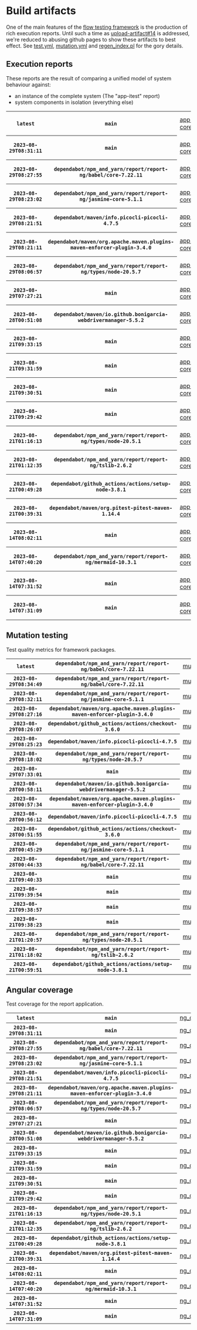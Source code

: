 # Build artifacts

One of the main features of the [flow testing framework](https://github.com/Mastercard/flow) is the production of rich execution reports.
Until such a time as [upload-artifact#14](https://github.com/actions/upload-artifact/issues/14) is addressed, we're reduced to abusing github pages to show these artifacts to best effect.
See [test.yml](https://github.com/Mastercard/flow/blob/main/.github/workflows/test.yml), [mutation.yml](https://github.com/Mastercard/flow/blob/main/.github/workflows/mutation.yml) and [regen_index.pl](https://github.com/Mastercard/flow/blob/pages/regen_index.pl) for the gory details.

## Execution reports

These reports are the result of comparing a unified model of system behaviour against:
 * an instance of the complete system (The "app-itest" report)
 * system components in isolation (everything else)

<!-- start:execution -->
<table>
	<tbody>
		<tr> <th><code>latest</code></th>
			 <th><code>main</code></th>
			<td><a href="execution/latest/example/app-core/target/mctf/latest/index.html">app-core</a></td>
			<td><a href="execution/latest/example/app-histogram/target/mctf/latest/index.html">app-histogram</a></td>
			<td><a href="execution/latest/example/app-itest/target/mctf/latest/index.html">app-itest</a></td>
			<td><a href="execution/latest/example/app-queue/target/mctf/latest/index.html">app-queue</a></td>
			<td><a href="execution/latest/example/app-store/target/mctf/latest/index.html">app-store</a></td>
			<td><a href="execution/latest/example/app-ui/target/mctf/latest/index.html">app-ui</a></td>
			<td><a href="execution/latest/example/app-web-ui/target/mctf/latest/index.html">app-web-ui</a></td>
		</tr>
		<tr> <th><code>2023-08-29T08:31:11</code></th>
			 <th><code>main</code></th>
			<td><a href="execution/1693297871/example/app-core/target/mctf/latest/index.html">app-core</a></td>
			<td><a href="execution/1693297871/example/app-histogram/target/mctf/latest/index.html">app-histogram</a></td>
			<td><a href="execution/1693297871/example/app-itest/target/mctf/latest/index.html">app-itest</a></td>
			<td><a href="execution/1693297871/example/app-queue/target/mctf/latest/index.html">app-queue</a></td>
			<td><a href="execution/1693297871/example/app-store/target/mctf/latest/index.html">app-store</a></td>
			<td><a href="execution/1693297871/example/app-ui/target/mctf/latest/index.html">app-ui</a></td>
			<td><a href="execution/1693297871/example/app-web-ui/target/mctf/latest/index.html">app-web-ui</a></td>
		</tr>
		<tr> <th><code>2023-08-29T08:27:55</code></th>
			 <th><code>dependabot/npm_and_yarn/report/report-ng/babel/core-7.22.11</code></th>
			<td><a href="execution/1693297675/example/app-core/target/mctf/latest/index.html">app-core</a></td>
			<td><a href="execution/1693297675/example/app-histogram/target/mctf/latest/index.html">app-histogram</a></td>
			<td><a href="execution/1693297675/example/app-itest/target/mctf/latest/index.html">app-itest</a></td>
			<td><a href="execution/1693297675/example/app-queue/target/mctf/latest/index.html">app-queue</a></td>
			<td><a href="execution/1693297675/example/app-store/target/mctf/latest/index.html">app-store</a></td>
			<td><a href="execution/1693297675/example/app-ui/target/mctf/latest/index.html">app-ui</a></td>
			<td><a href="execution/1693297675/example/app-web-ui/target/mctf/latest/index.html">app-web-ui</a></td>
		</tr>
		<tr> <th><code>2023-08-29T08:23:02</code></th>
			 <th><code>dependabot/npm_and_yarn/report/report-ng/jasmine-core-5.1.1</code></th>
			<td><a href="execution/1693297382/example/app-core/target/mctf/latest/index.html">app-core</a></td>
			<td><a href="execution/1693297382/example/app-histogram/target/mctf/latest/index.html">app-histogram</a></td>
			<td><a href="execution/1693297382/example/app-itest/target/mctf/latest/index.html">app-itest</a></td>
			<td><a href="execution/1693297382/example/app-queue/target/mctf/latest/index.html">app-queue</a></td>
			<td><a href="execution/1693297382/example/app-store/target/mctf/latest/index.html">app-store</a></td>
			<td><a href="execution/1693297382/example/app-ui/target/mctf/latest/index.html">app-ui</a></td>
			<td><a href="execution/1693297382/example/app-web-ui/target/mctf/latest/index.html">app-web-ui</a></td>
		</tr>
		<tr> <th><code>2023-08-29T08:21:51</code></th>
			 <th><code>dependabot/maven/info.picocli-picocli-4.7.5</code></th>
			<td><a href="execution/1693297311/example/app-core/target/mctf/latest/index.html">app-core</a></td>
			<td><a href="execution/1693297311/example/app-histogram/target/mctf/latest/index.html">app-histogram</a></td>
			<td><a href="execution/1693297311/example/app-itest/target/mctf/latest/index.html">app-itest</a></td>
			<td><a href="execution/1693297311/example/app-queue/target/mctf/latest/index.html">app-queue</a></td>
			<td><a href="execution/1693297311/example/app-store/target/mctf/latest/index.html">app-store</a></td>
			<td><a href="execution/1693297311/example/app-ui/target/mctf/latest/index.html">app-ui</a></td>
			<td><a href="execution/1693297311/example/app-web-ui/target/mctf/latest/index.html">app-web-ui</a></td>
		</tr>
		<tr> <th><code>2023-08-29T08:21:11</code></th>
			 <th><code>dependabot/maven/org.apache.maven.plugins-maven-enforcer-plugin-3.4.0</code></th>
			<td><a href="execution/1693297271/example/app-core/target/mctf/latest/index.html">app-core</a></td>
			<td><a href="execution/1693297271/example/app-histogram/target/mctf/latest/index.html">app-histogram</a></td>
			<td><a href="execution/1693297271/example/app-itest/target/mctf/latest/index.html">app-itest</a></td>
			<td><a href="execution/1693297271/example/app-queue/target/mctf/latest/index.html">app-queue</a></td>
			<td><a href="execution/1693297271/example/app-store/target/mctf/latest/index.html">app-store</a></td>
			<td><a href="execution/1693297271/example/app-ui/target/mctf/latest/index.html">app-ui</a></td>
			<td><a href="execution/1693297271/example/app-web-ui/target/mctf/latest/index.html">app-web-ui</a></td>
		</tr>
		<tr> <th><code>2023-08-29T08:06:57</code></th>
			 <th><code>dependabot/npm_and_yarn/report/report-ng/types/node-20.5.7</code></th>
			<td><a href="execution/1693296417/example/app-core/target/mctf/latest/index.html">app-core</a></td>
			<td><a href="execution/1693296417/example/app-histogram/target/mctf/latest/index.html">app-histogram</a></td>
			<td><a href="execution/1693296417/example/app-itest/target/mctf/latest/index.html">app-itest</a></td>
			<td><a href="execution/1693296417/example/app-queue/target/mctf/latest/index.html">app-queue</a></td>
			<td><a href="execution/1693296417/example/app-store/target/mctf/latest/index.html">app-store</a></td>
			<td><a href="execution/1693296417/example/app-ui/target/mctf/latest/index.html">app-ui</a></td>
			<td><a href="execution/1693296417/example/app-web-ui/target/mctf/latest/index.html">app-web-ui</a></td>
		</tr>
		<tr> <th><code>2023-08-29T07:27:21</code></th>
			 <th><code>main</code></th>
			<td><a href="execution/1693294041/example/app-core/target/mctf/latest/index.html">app-core</a></td>
			<td><a href="execution/1693294041/example/app-histogram/target/mctf/latest/index.html">app-histogram</a></td>
			<td><a href="execution/1693294041/example/app-itest/target/mctf/latest/index.html">app-itest</a></td>
			<td><a href="execution/1693294041/example/app-queue/target/mctf/latest/index.html">app-queue</a></td>
			<td><a href="execution/1693294041/example/app-store/target/mctf/latest/index.html">app-store</a></td>
			<td><a href="execution/1693294041/example/app-ui/target/mctf/latest/index.html">app-ui</a></td>
			<td><a href="execution/1693294041/example/app-web-ui/target/mctf/latest/index.html">app-web-ui</a></td>
		</tr>
		<tr> <th><code>2023-08-28T00:51:08</code></th>
			 <th><code>dependabot/maven/io.github.bonigarcia-webdrivermanager-5.5.2</code></th>
			<td><a href="execution/1693183868/example/app-core/target/mctf/latest/index.html">app-core</a></td>
			<td><a href="execution/1693183868/example/app-histogram/target/mctf/latest/index.html">app-histogram</a></td>
			<td><a href="execution/1693183868/example/app-itest/target/mctf/latest/index.html">app-itest</a></td>
			<td><a href="execution/1693183868/example/app-queue/target/mctf/latest/index.html">app-queue</a></td>
			<td><a href="execution/1693183868/example/app-store/target/mctf/latest/index.html">app-store</a></td>
			<td><a href="execution/1693183868/example/app-ui/target/mctf/latest/index.html">app-ui</a></td>
			<td><a href="execution/1693183868/example/app-web-ui/target/mctf/latest/index.html">app-web-ui</a></td>
		</tr>
		<tr> <th><code>2023-08-21T09:33:15</code></th>
			 <th><code>main</code></th>
			<td><a href="execution/1692610395/example/app-core/target/mctf/latest/index.html">app-core</a></td>
			<td><a href="execution/1692610395/example/app-histogram/target/mctf/latest/index.html">app-histogram</a></td>
			<td><a href="execution/1692610395/example/app-itest/target/mctf/latest/index.html">app-itest</a></td>
			<td><a href="execution/1692610395/example/app-queue/target/mctf/latest/index.html">app-queue</a></td>
			<td><a href="execution/1692610395/example/app-store/target/mctf/latest/index.html">app-store</a></td>
			<td><a href="execution/1692610395/example/app-ui/target/mctf/latest/index.html">app-ui</a></td>
			<td><a href="execution/1692610395/example/app-web-ui/target/mctf/latest/index.html">app-web-ui</a></td>
		</tr>
		<tr> <th><code>2023-08-21T09:31:59</code></th>
			 <th><code>main</code></th>
			<td><a href="execution/1692610319/example/app-core/target/mctf/latest/index.html">app-core</a></td>
			<td><a href="execution/1692610319/example/app-histogram/target/mctf/latest/index.html">app-histogram</a></td>
			<td><a href="execution/1692610319/example/app-itest/target/mctf/latest/index.html">app-itest</a></td>
			<td><a href="execution/1692610319/example/app-queue/target/mctf/latest/index.html">app-queue</a></td>
			<td><a href="execution/1692610319/example/app-store/target/mctf/latest/index.html">app-store</a></td>
			<td><a href="execution/1692610319/example/app-ui/target/mctf/latest/index.html">app-ui</a></td>
			<td><a href="execution/1692610319/example/app-web-ui/target/mctf/latest/index.html">app-web-ui</a></td>
		</tr>
		<tr> <th><code>2023-08-21T09:30:51</code></th>
			 <th><code>main</code></th>
			<td><a href="execution/1692610251/example/app-core/target/mctf/latest/index.html">app-core</a></td>
			<td><a href="execution/1692610251/example/app-histogram/target/mctf/latest/index.html">app-histogram</a></td>
			<td><a href="execution/1692610251/example/app-itest/target/mctf/latest/index.html">app-itest</a></td>
			<td><a href="execution/1692610251/example/app-queue/target/mctf/latest/index.html">app-queue</a></td>
			<td><a href="execution/1692610251/example/app-store/target/mctf/latest/index.html">app-store</a></td>
			<td><a href="execution/1692610251/example/app-ui/target/mctf/latest/index.html">app-ui</a></td>
			<td><a href="execution/1692610251/example/app-web-ui/target/mctf/latest/index.html">app-web-ui</a></td>
		</tr>
		<tr> <th><code>2023-08-21T09:29:42</code></th>
			 <th><code>main</code></th>
			<td><a href="execution/1692610182/example/app-core/target/mctf/latest/index.html">app-core</a></td>
			<td><a href="execution/1692610182/example/app-histogram/target/mctf/latest/index.html">app-histogram</a></td>
			<td><a href="execution/1692610182/example/app-itest/target/mctf/latest/index.html">app-itest</a></td>
			<td><a href="execution/1692610182/example/app-queue/target/mctf/latest/index.html">app-queue</a></td>
			<td><a href="execution/1692610182/example/app-store/target/mctf/latest/index.html">app-store</a></td>
			<td><a href="execution/1692610182/example/app-ui/target/mctf/latest/index.html">app-ui</a></td>
			<td><a href="execution/1692610182/example/app-web-ui/target/mctf/latest/index.html">app-web-ui</a></td>
		</tr>
		<tr> <th><code>2023-08-21T01:16:13</code></th>
			 <th><code>dependabot/npm_and_yarn/report/report-ng/types/node-20.5.1</code></th>
			<td><a href="execution/1692580573/example/app-core/target/mctf/latest/index.html">app-core</a></td>
			<td><a href="execution/1692580573/example/app-histogram/target/mctf/latest/index.html">app-histogram</a></td>
			<td><a href="execution/1692580573/example/app-itest/target/mctf/latest/index.html">app-itest</a></td>
			<td><a href="execution/1692580573/example/app-queue/target/mctf/latest/index.html">app-queue</a></td>
			<td><a href="execution/1692580573/example/app-store/target/mctf/latest/index.html">app-store</a></td>
			<td><a href="execution/1692580573/example/app-ui/target/mctf/latest/index.html">app-ui</a></td>
			<td><a href="execution/1692580573/example/app-web-ui/target/mctf/latest/index.html">app-web-ui</a></td>
		</tr>
		<tr> <th><code>2023-08-21T01:12:35</code></th>
			 <th><code>dependabot/npm_and_yarn/report/report-ng/tslib-2.6.2</code></th>
			<td><a href="execution/1692580355/example/app-core/target/mctf/latest/index.html">app-core</a></td>
			<td><a href="execution/1692580355/example/app-histogram/target/mctf/latest/index.html">app-histogram</a></td>
			<td><a href="execution/1692580355/example/app-itest/target/mctf/latest/index.html">app-itest</a></td>
			<td><a href="execution/1692580355/example/app-queue/target/mctf/latest/index.html">app-queue</a></td>
			<td><a href="execution/1692580355/example/app-store/target/mctf/latest/index.html">app-store</a></td>
			<td><a href="execution/1692580355/example/app-ui/target/mctf/latest/index.html">app-ui</a></td>
			<td><a href="execution/1692580355/example/app-web-ui/target/mctf/latest/index.html">app-web-ui</a></td>
		</tr>
		<tr> <th><code>2023-08-21T00:49:28</code></th>
			 <th><code>dependabot/github_actions/actions/setup-node-3.8.1</code></th>
			<td><a href="execution/1692578968/example/app-core/target/mctf/latest/index.html">app-core</a></td>
			<td><a href="execution/1692578968/example/app-histogram/target/mctf/latest/index.html">app-histogram</a></td>
			<td><a href="execution/1692578968/example/app-itest/target/mctf/latest/index.html">app-itest</a></td>
			<td><a href="execution/1692578968/example/app-queue/target/mctf/latest/index.html">app-queue</a></td>
			<td><a href="execution/1692578968/example/app-store/target/mctf/latest/index.html">app-store</a></td>
			<td><a href="execution/1692578968/example/app-ui/target/mctf/latest/index.html">app-ui</a></td>
			<td><a href="execution/1692578968/example/app-web-ui/target/mctf/latest/index.html">app-web-ui</a></td>
		</tr>
		<tr> <th><code>2023-08-21T00:39:31</code></th>
			 <th><code>dependabot/maven/org.pitest-pitest-maven-1.14.4</code></th>
			<td><a href="execution/1692578371/example/app-core/target/mctf/latest/index.html">app-core</a></td>
			<td><a href="execution/1692578371/example/app-histogram/target/mctf/latest/index.html">app-histogram</a></td>
			<td><a href="execution/1692578371/example/app-itest/target/mctf/latest/index.html">app-itest</a></td>
			<td><a href="execution/1692578371/example/app-queue/target/mctf/latest/index.html">app-queue</a></td>
			<td><a href="execution/1692578371/example/app-store/target/mctf/latest/index.html">app-store</a></td>
			<td><a href="execution/1692578371/example/app-ui/target/mctf/latest/index.html">app-ui</a></td>
			<td><a href="execution/1692578371/example/app-web-ui/target/mctf/latest/index.html">app-web-ui</a></td>
		</tr>
		<tr> <th><code>2023-08-14T08:02:11</code></th>
			 <th><code>main</code></th>
			<td><a href="execution/1692000131/example/app-core/target/mctf/latest/index.html">app-core</a></td>
			<td><a href="execution/1692000131/example/app-histogram/target/mctf/latest/index.html">app-histogram</a></td>
			<td><a href="execution/1692000131/example/app-itest/target/mctf/latest/index.html">app-itest</a></td>
			<td><a href="execution/1692000131/example/app-queue/target/mctf/latest/index.html">app-queue</a></td>
			<td><a href="execution/1692000131/example/app-store/target/mctf/latest/index.html">app-store</a></td>
			<td><a href="execution/1692000131/example/app-ui/target/mctf/latest/index.html">app-ui</a></td>
			<td><a href="execution/1692000131/example/app-web-ui/target/mctf/latest/index.html">app-web-ui</a></td>
		</tr>
		<tr> <th><code>2023-08-14T07:40:20</code></th>
			 <th><code>dependabot/npm_and_yarn/report/report-ng/mermaid-10.3.1</code></th>
			<td><a href="execution/1691998820/example/app-core/target/mctf/latest/index.html">app-core</a></td>
			<td><a href="execution/1691998820/example/app-histogram/target/mctf/latest/index.html">app-histogram</a></td>
			<td><a href="execution/1691998820/example/app-itest/target/mctf/latest/index.html">app-itest</a></td>
			<td><a href="execution/1691998820/example/app-queue/target/mctf/latest/index.html">app-queue</a></td>
			<td><a href="execution/1691998820/example/app-store/target/mctf/latest/index.html">app-store</a></td>
			<td><a href="execution/1691998820/example/app-ui/target/mctf/latest/index.html">app-ui</a></td>
			<td><a href="execution/1691998820/example/app-web-ui/target/mctf/latest/index.html">app-web-ui</a></td>
		</tr>
		<tr> <th><code>2023-08-14T07:31:52</code></th>
			 <th><code>main</code></th>
			<td><a href="execution/1691998312/example/app-core/target/mctf/latest/index.html">app-core</a></td>
			<td><a href="execution/1691998312/example/app-histogram/target/mctf/latest/index.html">app-histogram</a></td>
			<td><a href="execution/1691998312/example/app-itest/target/mctf/latest/index.html">app-itest</a></td>
			<td><a href="execution/1691998312/example/app-queue/target/mctf/latest/index.html">app-queue</a></td>
			<td><a href="execution/1691998312/example/app-store/target/mctf/latest/index.html">app-store</a></td>
			<td><a href="execution/1691998312/example/app-ui/target/mctf/latest/index.html">app-ui</a></td>
			<td><a href="execution/1691998312/example/app-web-ui/target/mctf/latest/index.html">app-web-ui</a></td>
		</tr>
		<tr> <th><code>2023-08-14T07:31:09</code></th>
			 <th><code>main</code></th>
			<td><a href="execution/1691998269/example/app-core/target/mctf/latest/index.html">app-core</a></td>
			<td><a href="execution/1691998269/example/app-histogram/target/mctf/latest/index.html">app-histogram</a></td>
			<td><a href="execution/1691998269/example/app-itest/target/mctf/latest/index.html">app-itest</a></td>
			<td><a href="execution/1691998269/example/app-queue/target/mctf/latest/index.html">app-queue</a></td>
			<td><a href="execution/1691998269/example/app-store/target/mctf/latest/index.html">app-store</a></td>
			<td><a href="execution/1691998269/example/app-ui/target/mctf/latest/index.html">app-ui</a></td>
			<td><a href="execution/1691998269/example/app-web-ui/target/mctf/latest/index.html">app-web-ui</a></td>
		</tr>
	</tbody>
</table>
<!-- end:execution -->

## Mutation testing

Test quality metrics for framework packages.

<!-- start:mutation -->
<table>
	<tbody>
		<tr> <th><code>latest</code></th>
			 <th><code>dependabot/npm_and_yarn/report/report-ng/babel/core-7.22.11</code></th>
			<td><a href="mutation/latest/mutation_report/index.html">mutation</a></td>
		</tr>
		<tr> <th><code>2023-08-29T08:34:49</code></th>
			 <th><code>dependabot/npm_and_yarn/report/report-ng/babel/core-7.22.11</code></th>
			<td><a href="mutation/1693298089/mutation_report/index.html">mutation</a></td>
		</tr>
		<tr> <th><code>2023-08-29T08:32:11</code></th>
			 <th><code>dependabot/npm_and_yarn/report/report-ng/jasmine-core-5.1.1</code></th>
			<td><a href="mutation/1693297931/mutation_report/index.html">mutation</a></td>
		</tr>
		<tr> <th><code>2023-08-29T08:27:16</code></th>
			 <th><code>dependabot/maven/org.apache.maven.plugins-maven-enforcer-plugin-3.4.0</code></th>
			<td><a href="mutation/1693297636/mutation_report/index.html">mutation</a></td>
		</tr>
		<tr> <th><code>2023-08-29T08:26:07</code></th>
			 <th><code>dependabot/github_actions/actions/checkout-3.6.0</code></th>
			<td><a href="mutation/1693297567/mutation_report/index.html">mutation</a></td>
		</tr>
		<tr> <th><code>2023-08-29T08:25:23</code></th>
			 <th><code>dependabot/maven/info.picocli-picocli-4.7.5</code></th>
			<td><a href="mutation/1693297523/mutation_report/index.html">mutation</a></td>
		</tr>
		<tr> <th><code>2023-08-29T08:18:02</code></th>
			 <th><code>dependabot/npm_and_yarn/report/report-ng/types/node-20.5.7</code></th>
			<td><a href="mutation/1693297082/mutation_report/index.html">mutation</a></td>
		</tr>
		<tr> <th><code>2023-08-29T07:33:01</code></th>
			 <th><code>main</code></th>
			<td><a href="mutation/1693294381/mutation_report/index.html">mutation</a></td>
		</tr>
		<tr> <th><code>2023-08-28T00:58:11</code></th>
			 <th><code>dependabot/maven/io.github.bonigarcia-webdrivermanager-5.5.2</code></th>
			<td><a href="mutation/1693184291/mutation_report/index.html">mutation</a></td>
		</tr>
		<tr> <th><code>2023-08-28T00:57:34</code></th>
			 <th><code>dependabot/maven/org.apache.maven.plugins-maven-enforcer-plugin-3.4.0</code></th>
			<td><a href="mutation/1693184254/mutation_report/index.html">mutation</a></td>
		</tr>
		<tr> <th><code>2023-08-28T00:56:12</code></th>
			 <th><code>dependabot/maven/info.picocli-picocli-4.7.5</code></th>
			<td><a href="mutation/1693184172/mutation_report/index.html">mutation</a></td>
		</tr>
		<tr> <th><code>2023-08-28T00:51:55</code></th>
			 <th><code>dependabot/github_actions/actions/checkout-3.6.0</code></th>
			<td><a href="mutation/1693183915/mutation_report/index.html">mutation</a></td>
		</tr>
		<tr> <th><code>2023-08-28T00:45:29</code></th>
			 <th><code>dependabot/npm_and_yarn/report/report-ng/jasmine-core-5.1.1</code></th>
			<td><a href="mutation/1693183529/mutation_report/index.html">mutation</a></td>
		</tr>
		<tr> <th><code>2023-08-28T00:44:33</code></th>
			 <th><code>dependabot/npm_and_yarn/report/report-ng/babel/core-7.22.11</code></th>
			<td><a href="mutation/1693183473/mutation_report/index.html">mutation</a></td>
		</tr>
		<tr> <th><code>2023-08-21T09:40:33</code></th>
			 <th><code>main</code></th>
			<td><a href="mutation/1692610833/mutation_report/index.html">mutation</a></td>
		</tr>
		<tr> <th><code>2023-08-21T09:39:54</code></th>
			 <th><code>main</code></th>
			<td><a href="mutation/1692610794/mutation_report/index.html">mutation</a></td>
		</tr>
		<tr> <th><code>2023-08-21T09:38:57</code></th>
			 <th><code>main</code></th>
			<td><a href="mutation/1692610737/mutation_report/index.html">mutation</a></td>
		</tr>
		<tr> <th><code>2023-08-21T09:38:23</code></th>
			 <th><code>main</code></th>
			<td><a href="mutation/1692610703/mutation_report/index.html">mutation</a></td>
		</tr>
		<tr> <th><code>2023-08-21T01:20:57</code></th>
			 <th><code>dependabot/npm_and_yarn/report/report-ng/types/node-20.5.1</code></th>
			<td><a href="mutation/1692580857/mutation_report/index.html">mutation</a></td>
		</tr>
		<tr> <th><code>2023-08-21T01:18:02</code></th>
			 <th><code>dependabot/npm_and_yarn/report/report-ng/tslib-2.6.2</code></th>
			<td><a href="mutation/1692580682/mutation_report/index.html">mutation</a></td>
		</tr>
		<tr> <th><code>2023-08-21T00:59:51</code></th>
			 <th><code>dependabot/github_actions/actions/setup-node-3.8.1</code></th>
			<td><a href="mutation/1692579591/mutation_report/index.html">mutation</a></td>
		</tr>
	</tbody>
</table>
<!-- end:mutation -->

## Angular coverage

Test coverage for the report application.

<!-- start:ng_coverage -->
<table>
	<tbody>
		<tr> <th><code>latest</code></th>
			 <th><code>main</code></th>
			<td><a href="ng_coverage/latest/report/index.html">ng_coverage</a></td>
		</tr>
		<tr> <th><code>2023-08-29T08:31:11</code></th>
			 <th><code>main</code></th>
			<td><a href="ng_coverage/1693297871/report/index.html">ng_coverage</a></td>
		</tr>
		<tr> <th><code>2023-08-29T08:27:55</code></th>
			 <th><code>dependabot/npm_and_yarn/report/report-ng/babel/core-7.22.11</code></th>
			<td><a href="ng_coverage/1693297675/report/index.html">ng_coverage</a></td>
		</tr>
		<tr> <th><code>2023-08-29T08:23:02</code></th>
			 <th><code>dependabot/npm_and_yarn/report/report-ng/jasmine-core-5.1.1</code></th>
			<td><a href="ng_coverage/1693297382/report/index.html">ng_coverage</a></td>
		</tr>
		<tr> <th><code>2023-08-29T08:21:51</code></th>
			 <th><code>dependabot/maven/info.picocli-picocli-4.7.5</code></th>
			<td><a href="ng_coverage/1693297311/report/index.html">ng_coverage</a></td>
		</tr>
		<tr> <th><code>2023-08-29T08:21:11</code></th>
			 <th><code>dependabot/maven/org.apache.maven.plugins-maven-enforcer-plugin-3.4.0</code></th>
			<td><a href="ng_coverage/1693297271/report/index.html">ng_coverage</a></td>
		</tr>
		<tr> <th><code>2023-08-29T08:06:57</code></th>
			 <th><code>dependabot/npm_and_yarn/report/report-ng/types/node-20.5.7</code></th>
			<td><a href="ng_coverage/1693296417/report/index.html">ng_coverage</a></td>
		</tr>
		<tr> <th><code>2023-08-29T07:27:21</code></th>
			 <th><code>main</code></th>
			<td><a href="ng_coverage/1693294041/report/index.html">ng_coverage</a></td>
		</tr>
		<tr> <th><code>2023-08-28T00:51:08</code></th>
			 <th><code>dependabot/maven/io.github.bonigarcia-webdrivermanager-5.5.2</code></th>
			<td><a href="ng_coverage/1693183868/report/index.html">ng_coverage</a></td>
		</tr>
		<tr> <th><code>2023-08-21T09:33:15</code></th>
			 <th><code>main</code></th>
			<td><a href="ng_coverage/1692610395/report/index.html">ng_coverage</a></td>
		</tr>
		<tr> <th><code>2023-08-21T09:31:59</code></th>
			 <th><code>main</code></th>
			<td><a href="ng_coverage/1692610319/report/index.html">ng_coverage</a></td>
		</tr>
		<tr> <th><code>2023-08-21T09:30:51</code></th>
			 <th><code>main</code></th>
			<td><a href="ng_coverage/1692610251/report/index.html">ng_coverage</a></td>
		</tr>
		<tr> <th><code>2023-08-21T09:29:42</code></th>
			 <th><code>main</code></th>
			<td><a href="ng_coverage/1692610182/report/index.html">ng_coverage</a></td>
		</tr>
		<tr> <th><code>2023-08-21T01:16:13</code></th>
			 <th><code>dependabot/npm_and_yarn/report/report-ng/types/node-20.5.1</code></th>
			<td><a href="ng_coverage/1692580573/report/index.html">ng_coverage</a></td>
		</tr>
		<tr> <th><code>2023-08-21T01:12:35</code></th>
			 <th><code>dependabot/npm_and_yarn/report/report-ng/tslib-2.6.2</code></th>
			<td><a href="ng_coverage/1692580355/report/index.html">ng_coverage</a></td>
		</tr>
		<tr> <th><code>2023-08-21T00:49:28</code></th>
			 <th><code>dependabot/github_actions/actions/setup-node-3.8.1</code></th>
			<td><a href="ng_coverage/1692578968/report/index.html">ng_coverage</a></td>
		</tr>
		<tr> <th><code>2023-08-21T00:39:31</code></th>
			 <th><code>dependabot/maven/org.pitest-pitest-maven-1.14.4</code></th>
			<td><a href="ng_coverage/1692578371/report/index.html">ng_coverage</a></td>
		</tr>
		<tr> <th><code>2023-08-14T08:02:11</code></th>
			 <th><code>main</code></th>
			<td><a href="ng_coverage/1692000131/report/index.html">ng_coverage</a></td>
		</tr>
		<tr> <th><code>2023-08-14T07:40:20</code></th>
			 <th><code>dependabot/npm_and_yarn/report/report-ng/mermaid-10.3.1</code></th>
			<td><a href="ng_coverage/1691998820/report/index.html">ng_coverage</a></td>
		</tr>
		<tr> <th><code>2023-08-14T07:31:52</code></th>
			 <th><code>main</code></th>
			<td><a href="ng_coverage/1691998312/report/index.html">ng_coverage</a></td>
		</tr>
		<tr> <th><code>2023-08-14T07:31:09</code></th>
			 <th><code>main</code></th>
			<td><a href="ng_coverage/1691998269/report/index.html">ng_coverage</a></td>
		</tr>
	</tbody>
</table>
<!-- end:ng_coverage -->